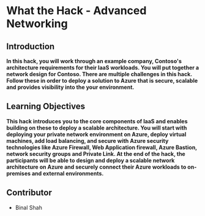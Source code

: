 # What the Hack - Advanced Networking

## Introduction

**In this hack, you will work through an example company, Contoso's architecture requirements for their IaaS workloads. You will put together a network design for Contoso. There are multiple challenges in this hack. Follow these in order to deploy a solution to Azure that is secure, scalable and provides visibility into the your environment.**

## Learning Objectives

**This hack introduces you to the core components of IaaS and enables building on these to deploy a scalable architecture. You will start with deploying your private network environment on Azure, deploy virtual machines, add load balancing, and secure with Azure security technologies like Azure Firewall, Web Application firewall, Azure Bastion, network security groups and Private Link. At the end of the hack, the participants will be able to design and deploy a scalable network architecture on Azure and securely connect their Azure workloads to on-premises and external environments.**

## Contributor

- Binal Shah
